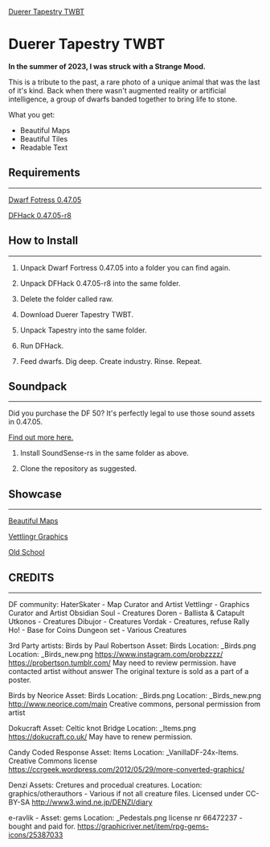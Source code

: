 [Duerer Tapestry TWBT](https://raw.githubusercontent.com/bridgesense/duerer-vettingr-twbt/main/assets/Duererlogo.png?raw=true)

# Duerer Tapestry TWBT

**In the summer of 2023, I was struck with a Strange Mood.**

This is a tribute to the past, a rare photo of a unique animal that
was the last of it's kind. Back when there wasn't augmented reality
or artificial intelligence, a group of dwarfs banded together to
bring life to stone.

What you get:
* Beautiful Maps
* Beautiful Tiles
* Readable Text

## Requirements
---
[Dwarf Fotress 0.47.05](http://www.bay12games.com/dwarves/older_versions.html)

[DFHack 0.47.05-r8](https://github.com/DFHack/dfhack/releases/tag/0.47.05-r8)

## How to Install
---
1. Unpack Dwarf Fortress 0.47.05 into a folder you can find again.

2. Unpack DFHack 0.47.05-r8 into the same folder.

3. Delete the folder called raw.

4. Download Duerer Tapestry TWBT.

5. Unpack Tapestry into the same folder.

6. Run DFHack.

7. Feed dwarfs. Dig deep. Create industry. Rinse. Repeat.

## Soundpack
--- 
Did you purchase the DF 50? It's perfectly legal to use those sound
assets in 0.47.05.

[Find out more here.](https://github.com/bridgesense/soundsensepack)

1. Install SoundSense-rs in the same folder as above.

2. Clone the repository as suggested.

## Showcase
---

[Beautiful Maps](https://github.com/bridgesense/duerer-vettingr-twbt/blob/main/assets/beautiful_maps.png?raw=true)

[Vettlingr Graphics](https://github.com/bridgesense/duerer-vettingr-twbt/blob/main/assets/vettlingr_maps.png?raw=true)

[Old School](https://github.com/bridgesense/duerer-vettingr-twbt/blob/main/assets/old_school.png?raw=true)

## CREDITS
---
DF community:
HaterSkater - Map Curator and Artist
Vettlingr - Graphics Curator and Artist
Obsidian Soul - Creatures
Doren - Ballista & Catapult
Utkonos - Creatures
Dibujor - Creatures
Vordak - Creatures, refuse
Rally Ho! - Base for Coins
Dungeon set - Various Creatures

3rd Party artists:
Birds by Paul Robertson
	Asset:		Birds
	Location:	_Birds.png
	Location:	_Birds_new.png
	https://www.instagram.com/probzzzz/
	https://probertson.tumblr.com/
	May need to review permission. have contacted artist without answer
	The original texture is sold as a part of a poster. 

Birds by Neorice
	Asset:		Birds
	Location:	_Birds.png
	Location:	_Birds_new.png
	http://www.neorice.com/main
	Creative commons, personal permission from artist

Dokucraft
	Asset:		Celtic knot Bridge
	Location:	_Items.png
	https://dokucraft.co.uk/
	May have to renew permission.

Candy Coded Response
	Asset:		Items
	Location:	_VanillaDF-24x-Items.
	Creative Commons license
	https://ccrgeek.wordpress.com/2012/05/29/more-converted-graphics/

Denzi 
	Assets: Cretures and procedual creatures. 
	Location: graphics/otherauthors - Various if not all creature files.
	Licensed under CC-BY-SA
	http://www3.wind.ne.jp/DENZI/diary

e-ravlik - 
	Asset:		gems
	Location:	_Pedestals.png
	license nr 66472237 - bought and paid for.
	https://graphicriver.net/item/rpg-gems-icons/25387033
